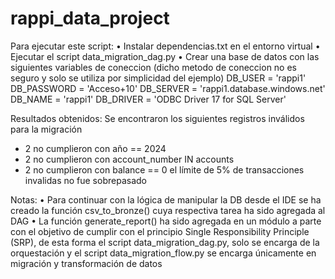 # rappi_data_project


Para ejecutar este script:
•	Instalar dependencias.txt en el entorno virtual 
•	Ejecutar el script data_migration_dag.py
•	Crear una base de datos con las siguientes variables de coneccion (dicho metodo de coneccion no es seguro y solo se utiliza por simplicidad del ejemplo)
DB_USER = 'rappi1'
DB_PASSWORD = 'Acceso+10'
DB_SERVER = 'rappi1.database.windows.net'
DB_NAME = 'rappi1'
DB_DRIVER = 'ODBC Driver 17 for SQL Server'


Resultados obtenidos:
Se encontraron los siguientes registros inválidos para la migración	
-	2 no cumplieron con año == 2024
-	2 no cumplieron con account_number IN accounts
-	2 no cumplieron con balance == 0
el límite de 5% de transacciones invalidas no fue sobrepasado

Notas:
•	Para continuar con la lógica de manipular la DB desde el IDE se ha creado la función csv_to_bronze() cuya respectiva tarea ha sido agregada al DAG 
•	La función generate_report() ha sido agregada en un módulo a parte con el objetivo de cumplir con el principio Single Responsibility Principle (SRP), de esta forma el script data_migration_dag.py, solo se encarga de la orquestación y el script data_migration_flow.py se encarga únicamente en migración y transformación de datos